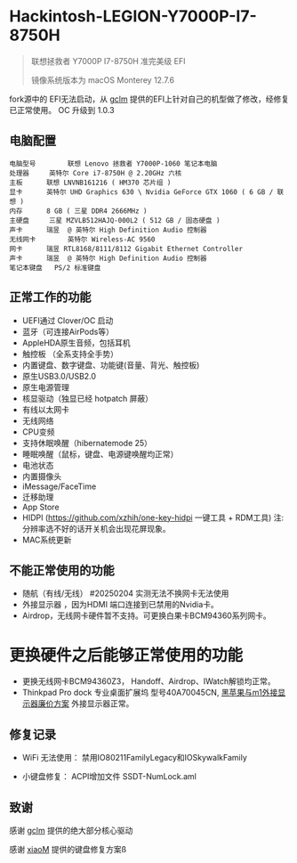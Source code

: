 # Hackintosh-LEGION-Y7000P-I7-8750H  
> 联想拯救者 Y7000P I7-8750H  准完美级 EFI
> 
> 镜像系统版本为 macOS Monterey 12.7.6

fork源中的 EFI无法启动，从 [gclm](https://github.com/gclm/Hackintosh-LEGION-Y7000P-I7-9750H) 提供的EFI上针对自己的机型做了修改，经修复已正常使用。 
OC 升级到 1.0.3

## 电脑配置 

```
电脑型号		联想 Lenovo 拯救者 Y7000P-1060 笔记本电脑
处理器		英特尔 Core i7-8750H @ 2.20GHz 六核
主板		联想 LNVNB161216 ( HM370 芯片组 )
显卡		英特尔 UHD Graphics 630 \ Nvidia GeForce GTX 1060 ( 6 GB / 联想 )
内存		8 GB ( 三星 DDR4 2666MHz )
主硬盘		三星 MZVLB512HAJQ-000L2 ( 512 GB / 固态硬盘 )
声卡		瑞昱  @ 英特尔 High Definition Audio 控制器
无线网卡		英特尔 Wireless-AC 9560
网卡		瑞昱 RTL8168/8111/8112 Gigabit Ethernet Controller
声卡		瑞昱  @ 英特尔 High Definition Audio 控制器
笔记本键盘	PS/2 标准键盘
```

## 正常工作的功能
- UEFI通过 Clover/OC 启动
- 蓝牙（可连接AirPods等）
- AppleHDA原生音频，包括耳机
- 触控板 （全系支持全手势）
- 内置键盘、数字键盘、功能键(音量、背光、触控板)
- 原生USB3.0/USB2.0 
- 原生电源管理
- 核显驱动（独显已经 hotpatch 屏蔽）
- 有线以太网卡
- 无线网络
- CPU变频
- 支持休眠唤醒（hibernatemode 25）
- 睡眠唤醒（鼠标，键盘、电源键唤醒均正常）
- 电池状态
- 内置摄像头
- iMessage/FaceTime
- 迁移助理
- App Store
- HIDPI (https://github.com/xzhih/one-key-hidpi 一键工具 + RDM工具) 注: 分辨率选不好的话开关机会出现花屏现象。
- MAC系统更新

## 不能正常使用的功能
- 随航（有线/无线） #20250204 实测无法不换网卡无法使用
- 外接显示器 ，因为HDMI 端口连接到已禁用的Nvidia卡。
- Airdrop，无线网卡硬件暂不支持。可更换白果卡BCM94360系列网卡。 

# 更换硬件之后能够正常使用的功能
- 更换无线网卡BCM94360Z3， Handoff、Airdrop、IWatch解锁均正常。
- Thinkpad Pro dock 专业桌面扩展坞 型号40A70045CN, [黑苹果与m1外接显示器廉价方案](https://zhuanlan.zhihu.com/p/355895597) 外接显示器正常。


## 修复记录
- WiFi 无法使用：
	禁用IO80211FamilyLegacy和IOSkywalkFamily

- 小键盘修复：
	ACPI增加文件 SSDT-NumLock.aml


## 致谢

感谢 [gclm](https://github.com/gclm/Hackintosh-LEGION-Y7000P-I7-9750H) 提供的绝大部分核心驱动 	

感谢 [xiaoM](https://github.com/xiaoMGitHub/LEGION_Y7000Series_Hackintosh/releases) 提供的键盘修复方案ß




